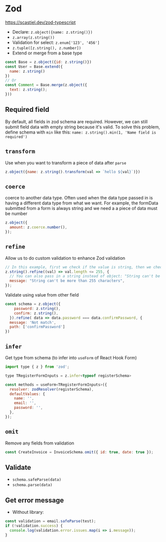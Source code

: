 # Zod

<https://scastiel.dev/zod-typescript>

- Declare: `z.object({name: z.string()})`
- `z.array(z.string())`
- Validation for select: `z.enum['123', '456']`
- `z.tuple([z.string(), z.number])`
- Extend or merge from a base type

```js
const Base = z.object({id: z.string()})
const User = Base.extend({
  name: z.string()
})
// Or
const Comment = Base.merge(z.object({
  text: z.string();
}))
```

## Required field

By default, all fields in zod schema are required. However, we can still submit field data with empty string because it's valid. To solve this problem, define schema with `min` like this: `name: z.string().min(1, 'Name field is required')`

## `transform`

Use when you want to transform a piece of data after `parse`

```js
z.object({name: z.string().transform(val => `hello ${val}`)})
```

## `coerce`

coerce to another data type. Often used when the data type passed in is having a different data type from what we want. For example, the formData submitted from a form is always string and we need a a piece of data must be number

```js
z.object({
  amount: z.coerce.number(),
});
```

## `refine`

Allow us to do custom validation to enhance Zod validation

```js
// In this example, first we check if the value is string, then we check its length.
z.string().refine((val) => val.length <= 255, {
  // You can also pass in a string instead of object: "String can't be more than 255 characters"
  message: "String can't be more than 255 characters", 
});
```

Validate using value from other field

```js
const schema = z.object({
    password: z.string(),
    confirm: z.string(),
  }).refine( data => data.password === data.confirmPassword, {
  message: 'Not match',
  path: ['confirmPassword']
})
```

## `infer`

Get type from schema (to infer into `useForm` of React Hook Form)

```js
import type { z } from 'zod';

type TRegisterFormInputs = z.infer<typeof registerSchema>

const methods = useForm<TRegisterFormInputs>({
  resolver: zodResolver(registerSchema),
  defaultValues: {
    name: '',
    email: '',
    password: '',
  },
});
```

## `omit`

Remove any fields from validation

```js
const CreateInvoice = InvoiceSchema.omit({ id: true, date: true });
```


## Validate

- `schema.safeParse(data)`
- `schema.parse(data)`

## Get error message

- Without library:

```js
const validation = email.safeParse(test);
if (!validation.success) {
  console.log(validation.error.issues.map(i => i.message));
}
```